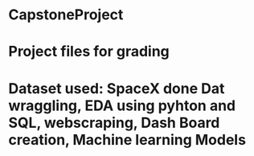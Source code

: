 # CapstoneProject

# Project files for grading 

# Dataset used: SpaceX done Dat wraggling, EDA using pyhton and SQL, webscraping, Dash Board creation, Machine learning Models

